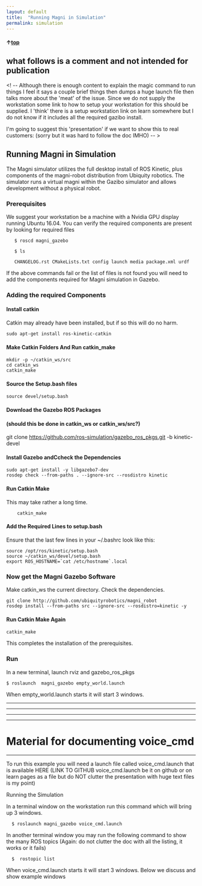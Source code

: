 ```yaml
---
layout: default
title:  "Running Magni in Simulation"
permalink: simulation
---
```


#### &uarr;[top](https://ubiquityrobotics.github.io/learn/)

## what follows is a comment and not intended for publication
<! --
Although there is enough content to explain the magic command to run things I feel it says a couple brief things then dumps a huge launch file then talks more about the 'meat' of the issue.  Since we do not supply the workstation some link to how to setup your workstation for this should be supplied.   I 'think' there is a setup workstation link on learn somewhere but I do not know if it includes all the required gazibo install.

I'm going to suggest this 'presentation' if we want to show this to real customers:   (sorry but it was hard to follow the doc IMHO)
-- >
## Running Magni in Simulation

The Magni simulator utilizes the full desktop install of ROS Kinetic, plus components of the magni-robot distribution from Ubiquity robotics.
The simulator runs a virtual magni within the Gazibo simulator and allows development without a physical robot.

### Prerequisites

We suggest your workstation be a machine with a Nvidia GPU display running Ubuntu 16.04.
You can verify the required components are present by looking for required files

       $ roscd magni_gazebo

       $ ls

       CHANGELOG.rst CMakeLists.txt config launch media package.xml urdf

If the above commands fail or the list of files is not found you will need to add the components required for Magni simulation in Gazebo.

### Adding the required Components

#### Install catkin

Catkin may already have been installed, but if so this will do no harm.

    sudo apt-get install ros-kinetic-catkin
#### Make Catkin Folders And Run catkin_make
    mkdir -p ~/catkin_ws/src
    cd catkin_ws
    catkin_make
#### Source the Setup.bash files
    source devel/setup.bash

#### Download the Gazebo ROS Packages
#### (should this be done in catkin_ws or catkin_ws/src?)
git clone https://github.com/ros-simulation/gazebo_ros_pkgs.git -b kinetic-devel

#### Install Gazebo andCcheck the Dependencies  
    sudo apt-get install -y libgazebo7-dev
    rosdep check --from-paths . --ignore-src --rosdistro kinetic

#### Run Catkin Make
This may take rather a long time.  

        catkin_make
#### Add the Required Lines to setup.bash

Ensure that the last few lines in your ~/.bashrc look like this:

    source /opt/ros/kinetic/setup.bash  
    source ~/catkin_ws/devel/setup.bash  
    export ROS_HOSTNAME=`cat /etc/hostname`.local

### Now get the Magni Gazebo Software
Make catkin_ws the current directory. Check the dependencies.

    git clone http://github.com/ubiquityrobotics/magni_robot
    rosdep install --from-paths src --ignore-src --rosdistro=kinetic -y


#### Run Catkin Make Again

    catkin_make

This completes the installation of the prerequisites.

### Run    
In a new terminal, launch rviz and gazebo_ros_pkgs

    $ roslaunch  magni_gazebo empty_world.launch

When empty_world.launch starts it will start 3 windows.   

--------------------
---
---
---
# Material for documenting voice_cmd

-----
To run this example you will need a launch file called   voice_cmd.launch that is available   HERE   (LINK TO GITHUB voice_cmd.launch be it on github or on learn pages as a file but do NOT clutter the presentation with huge text files is my point)

Running the Simulation

In a terminal window on the workstation run this command which will bring up 3 windows.

      $ roslaunch magni_gazebo voice_cmd.launch

In another terminal window you may run the following command to show the many ROS topics        (Again: do not clutter the doc with all the listing, it works or it fails)

      $  rostopic list

When voice_cmd.launch starts it will start 3 windows.   Below we discuss and show example windows

<put in the pictures and window screen shots Alan supplied all here now>
